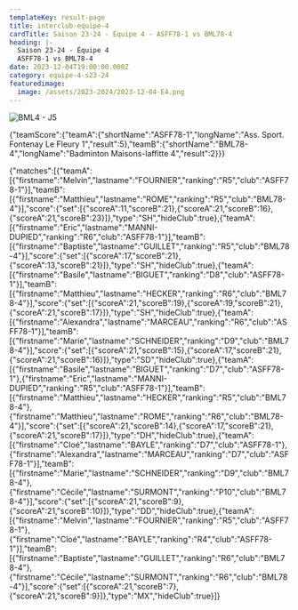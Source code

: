 ```yaml
---
templateKey: result-page
title: interclub-equipe-4
cardTitle: Saison 23-24 - Équipe 4 - ASFF78-1 vs BML78-4 
heading: |-
  Saison 23-24 - Équipe 4
  ASFF78-1 vs BML78-4
date: 2023-12-04T19:00:00.000Z
category: equipe-4-s23-24
featuredimage:
  image: /assets/2023-2024/2023-12-04-E4.png
---
```

![](/assets/2023-2024/2023-12-04-E4.png "BML4 - J5")

<teamscoreboard>{"teamScore":{"teamA":{"shortName":"ASFF78-1","longName":"Ass. Sport. Fontenay Le Fleury 1","result":5},"teamB":{"shortName":"BML78-4","longName":"Badminton Maisons-laffitte 4","result":2}}}</teamscoreboard>

<scoreboard>{"matches":[{"teamA":[{"firstname":"Melvin","lastname":"FOURNIER","ranking":"R5","club":"ASFF78-1"}],"teamB":[{"firstname":"Matthieu","lastname":"ROME","ranking":"R5","club":"BML78-4"}],"score":{"set":[{"scoreA":11,"scoreB":21},{"scoreA":21,"scoreB":16},{"scoreA":21,"scoreB":23}]},"type":"SH","hideClub":true},{"teamA":[{"firstname":"Eric","lastname":"MANNI-DUPIED","ranking":"R6","club":"ASFF78-1"}],"teamB":[{"firstname":"Baptiste","lastname":"GUILLET","ranking":"R5","club":"BML78-4"}],"score":{"set":[{"scoreA":17,"scoreB":21},{"scoreA":13,"scoreB":21}]},"type":"SH","hideClub":true},{"teamA":[{"firstname":"Basile","lastname":"BIGUET","ranking":"D8","club":"ASFF78-1"}],"teamB":[{"firstname":"Matthieu","lastname":"HECKER","ranking":"R6","club":"BML78-4"}],"score":{"set":[{"scoreA":21,"scoreB":19},{"scoreA":19,"scoreB":21},{"scoreA":21,"scoreB":17}]},"type":"SH","hideClub":true},{"teamA":[{"firstname":"Alexandra","lastname":"MARCEAU","ranking":"R6","club":"ASFF78-1"}],"teamB":[{"firstname":"Marie","lastname":"SCHNEIDER","ranking":"D9","club":"BML78-4"}],"score":{"set":[{"scoreA":21,"scoreB":15},{"scoreA":17,"scoreB":21},{"scoreA":21,"scoreB":16}]},"type":"SD","hideClub":true},{"teamA":[{"firstname":"Basile","lastname":"BIGUET","ranking":"D7","club":"ASFF78-1"},{"firstname":"Eric","lastname":"MANNI-DUPIED","ranking":"R5","club":"ASFF78-1"}],"teamB":[{"firstname":"Matthieu","lastname":"HECKER","ranking":"R5","club":"BML78-4"},{"firstname":"Matthieu","lastname":"ROME","ranking":"R6","club":"BML78-4"}],"score":{"set":[{"scoreA":21,"scoreB":14},{"scoreA":17,"scoreB":21},{"scoreA":21,"scoreB":17}]},"type":"DH","hideClub":true},{"teamA":[{"firstname":"Cloé","lastname":"BAYLE","ranking":"D7","club":"ASFF78-1"},{"firstname":"Alexandra","lastname":"MARCEAU","ranking":"D7","club":"ASFF78-1"}],"teamB":[{"firstname":"Marie","lastname":"SCHNEIDER","ranking":"D9","club":"BML78-4"},{"firstname":"Cécile","lastname":"SURMONT","ranking":"P10","club":"BML78-4"}],"score":{"set":[{"scoreA":21,"scoreB":9},{"scoreA":21,"scoreB":10}]},"type":"DD","hideClub":true},{"teamA":[{"firstname":"Melvin","lastname":"FOURNIER","ranking":"R5","club":"ASFF78-1"},{"firstname":"Cloé","lastname":"BAYLE","ranking":"R4","club":"ASFF78-1"}],"teamB":[{"firstname":"Baptiste","lastname":"GUILLET","ranking":"R6","club":"BML78-4"},{"firstname":"Cécile","lastname":"SURMONT","ranking":"R6","club":"BML78-4"}],"score":{"set":[{"scoreA":21,"scoreB":7},{"scoreA":21,"scoreB":9}]},"type":"MX","hideClub":true}]}</scoreboard>
